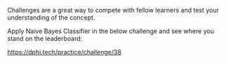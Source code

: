<p>Challenges are a great way to compete with fellow learners and test your understanding of the concept.</p>

<p>Apply Naive Bayes Classifier in the below challenge and see where you stand on the leaderboard:</p>

<p><a href="https://dphi.tech/practice/challenge/38" target="_blank">https://dphi.tech/practice/challenge/38</a></p>